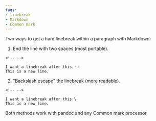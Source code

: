 ```yaml
---
tags:
- linebreak
- Markdown
- Common mark
---
```


Two ways to get a hard linebreak within a paragraph with Markdown:

1.  End the line with two spaces (most portable).

```{=html}
<!-- -->
```
    I want a linebreak after this.␠␠
    This is a new line.

2.  "Backslash escape" the linebreak (more readable).

```{=html}
<!-- -->
```
    I want a linebreak after this.\
    This is a new line.

Both methods work with pandoc and any Common mark processor.
